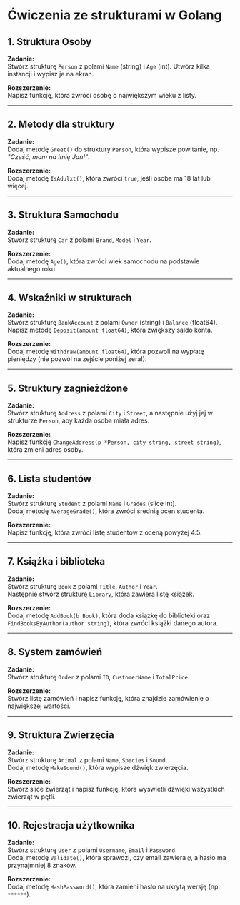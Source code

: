# Ćwiczenia ze strukturami w Golang

## 1. Struktura Osoby
**Zadanie:**  
Stwórz strukturę `Person` z polami `Name` (string) i `Age` (int). Utwórz kilka instancji i wypisz je na ekran.

**Rozszerzenie:**  
Napisz funkcję, która zwróci osobę o największym wieku z listy.

---

## 2. Metody dla struktury
**Zadanie:**  
Dodaj metodę `Greet()` do struktury `Person`, która wypisze powitanie, np. _"Cześć, mam na imię Jan!"_.

**Rozszerzenie:**  
Dodaj metodę `IsAdulxt()`, która zwróci `true`, jeśli osoba ma 18 lat lub więcej.

---

## 3. Struktura Samochodu
**Zadanie:**  
Stwórz strukturę `Car` z polami `Brand`, `Model` i `Year`.

**Rozszerzenie:**  
Dodaj metodę `Age()`, która zwróci wiek samochodu na podstawie aktualnego roku.

---

## 4. Wskaźniki w strukturach
**Zadanie:**  
Stwórz strukturę `BankAccount` z polami `Owner` (string) i `Balance` (float64).  
Napisz metodę `Deposit(amount float64)`, która zwiększy saldo konta.

**Rozszerzenie:**  
Dodaj metodę `Withdraw(amount float64)`, która pozwoli na wypłatę pieniędzy (nie pozwól na zejście poniżej zera!).

---

## 5. Struktury zagnieżdżone
**Zadanie:**  
Stwórz strukturę `Address` z polami `City` i `Street`, a następnie użyj jej w strukturze `Person`, aby każda osoba miała adres.

**Rozszerzenie:**  
Napisz funkcję `ChangeAddress(p *Person, city string, street string)`, która zmieni adres osoby.

---

## 6. Lista studentów
**Zadanie:**  
Stwórz strukturę `Student` z polami `Name` i `Grades` (slice int).  
Dodaj metodę `AverageGrade()`, która zwróci średnią ocen studenta.

**Rozszerzenie:**  
Napisz funkcję, która zwróci listę studentów z oceną powyżej 4.5.

---

## 7. Książka i biblioteka
**Zadanie:**  
Stwórz strukturę `Book` z polami `Title`, `Author` i `Year`.  
Następnie stwórz strukturę `Library`, która zawiera listę książek.

**Rozszerzenie:**  
Dodaj metodę `AddBook(b Book)`, która doda książkę do biblioteki oraz `FindBooksByAuthor(author string)`, która zwróci książki danego autora.

---

## 8. System zamówień
**Zadanie:**  
Stwórz strukturę `Order` z polami `ID`, `CustomerName` i `TotalPrice`.

**Rozszerzenie:**  
Stwórz listę zamówień i napisz funkcję, która znajdzie zamówienie o największej wartości.

---

## 9. Struktura Zwierzęcia
**Zadanie:**  
Stwórz strukturę `Animal` z polami `Name`, `Species` i `Sound`.  
Dodaj metodę `MakeSound()`, która wypisze dźwięk zwierzęcia.

**Rozszerzenie:**  
Stwórz slice zwierząt i napisz funkcję, która wyświetli dźwięki wszystkich zwierząt w pętli.

---

## 10. Rejestracja użytkownika
**Zadanie:**  
Stwórz strukturę `User` z polami `Username`, `Email` i `Password`.  
Dodaj metodę `Validate()`, która sprawdzi, czy email zawiera `@`, a hasło ma przynajmniej 8 znaków.

**Rozszerzenie:**  
Dodaj metodę `HashPassword()`, która zamieni hasło na ukrytą wersję (np. `******`).
